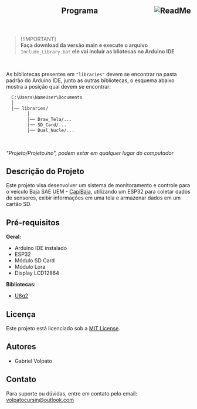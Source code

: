 <header>
<h2> Programa 
<img src="https://img.shields.io/badge/READ%20ME-555555" alt="ReadMe" align="right"  width="q35">
</h2>
</header>

> [!IMPORTANT]\
> **Faça download da versão main e execute o arquivo**  ```Include_Library.bat``` **ele vai incluir as bliotecas no Arduino IDE**

<br>

As bibliotecas presentes em ```"libraries"``` devem se encontrar na pasta padrão do Arduino IDE, junto as outras bibliotecas, o esquema abaixo mostra a posição qual devem se encontrar:

```txt
  C:\Users\NameUser\Documents
  │
  │── libraries/
        │
        │── Draw_Tela/...
        │── SD_Card/...
        │── Dual_Nucle/...
```

<br>

*"Projeto/Projeto.ino", podem estar em qualquer lugar do computador*

## Descrição do Projeto
Este projeto visa desenvolver um sistema de monitoramento e controle para o veículo Baja SAE UEM - [CapiBaja](https://www.instagram.com/capibaja), utilizando um ESP32 para coletar dados de sensores, exibir informações em uma tela e armazenar dados em um cartão SD.

## Pré-requisitos
**Geral:**
- Arduino IDE instalado
- ESP32
- Módulo SD Card
- Módulo Lora
- Display LCD12864
  
**Bibliotecas:**
- [U8g2](https://github.com/olikraus/u8g2)

## Licença
Este projeto está licenciado sob a [MIT License](LICENSE).

## Autores
- Gabriel Volpato

## Contato
Para suporte ou dúvidas, entre em contato pelo email: volpatocursin@outlook.com

